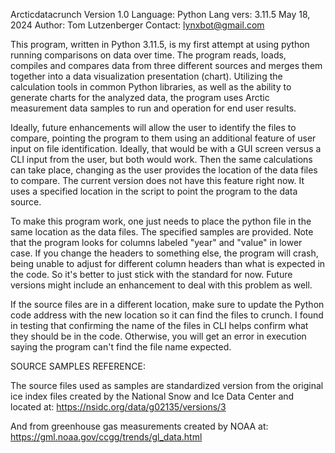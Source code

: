 Arcticdatacrunch
Version 1.0
Language: Python
Lang vers: 3.11.5
May 18, 2024
Author: Tom Lutzenberger
Contact: lynxbot@gmail.com

This program, written in Python 3.11.5, is my first attempt at using python running comparisons on data over time. The program reads, loads, compiles and compares data
from three different sources and merges them together into a data visualization presentation (chart). Utilizing the calculation tools in common Python libraries,
as well as the ability to generate charts for the analyzed data, the program uses Arctic measurement data samples to run and operation for end user results.

Ideally, future enhancements will allow the user to identify the files to compare, pointing the program to them using an additional feature of user input on 
file identification. Ideally, that would be with a GUI screen versus a CLI input from the user, but both would work. Then the same calculations can take place, 
changing as the user provides the location of the data files to compare. The current version does not have this feature right now. It uses a specified location 
in the script to point the program to the data source.

To make this program work, one just needs to place the python file in the same location as the data files. The specified samples are provided. Note that the program
looks for columns labeled "year" and "value" in lower case. If you change the headers to something else, the program will crash, being unable to adjust for different
column headers than what is expected in the code. So it's better to just stick with the standard for now. Future versions might include an enhancement to deal with
this problem as well.

If the source files are in a different location, make sure to update the Python code address with the new location so it can find the files to crunch. I found in 
testing that confirming the name of the files in CLI helps confirm what they should be in the code. Otherwise, you will get an error in execution saying the program
can't find the file name expected.

SOURCE SAMPLES REFERENCE:

The source files used as samples are standardized version from the original ice index files created by the National Snow and Ice Data Center and 
located at: https://nsidc.org/data/g02135/versions/3

And from greenhouse gas measurements created by NOAA at: https://gml.noaa.gov/ccgg/trends/gl_data.html
